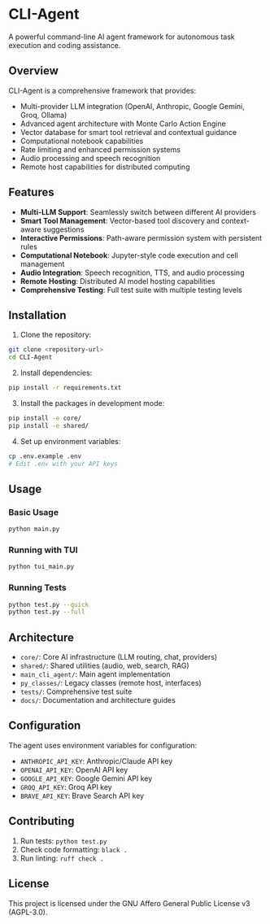 # CLI-Agent

A powerful command-line AI agent framework for autonomous task execution and coding assistance.

## Overview

CLI-Agent is a comprehensive framework that provides:
- Multi-provider LLM integration (OpenAI, Anthropic, Google Gemini, Groq, Ollama)
- Advanced agent architecture with Monte Carlo Action Engine
- Vector database for smart tool retrieval and contextual guidance
- Computational notebook capabilities
- Rate limiting and enhanced permission systems
- Audio processing and speech recognition
- Remote host capabilities for distributed computing

## Features

- **Multi-LLM Support**: Seamlessly switch between different AI providers
- **Smart Tool Management**: Vector-based tool discovery and context-aware suggestions
- **Interactive Permissions**: Path-aware permission system with persistent rules
- **Computational Notebook**: Jupyter-style code execution and cell management
- **Audio Integration**: Speech recognition, TTS, and audio processing
- **Remote Hosting**: Distributed AI model hosting capabilities
- **Comprehensive Testing**: Full test suite with multiple testing levels

## Installation

1. Clone the repository:
```bash
git clone <repository-url>
cd CLI-Agent
```

2. Install dependencies:
```bash
pip install -r requirements.txt
```

3. Install the packages in development mode:
```bash
pip install -e core/
pip install -e shared/
```

4. Set up environment variables:
```bash
cp .env.example .env
# Edit .env with your API keys
```

## Usage

### Basic Usage
```bash
python main.py
```

### Running with TUI
```bash
python tui_main.py
```

### Running Tests
```bash
python test.py --quick
python test.py --full
```

## Architecture

- `core/`: Core AI infrastructure (LLM routing, chat, providers)
- `shared/`: Shared utilities (audio, web, search, RAG)
- `main_cli_agent/`: Main agent implementation
- `py_classes/`: Legacy classes (remote host, interfaces)
- `tests/`: Comprehensive test suite
- `docs/`: Documentation and architecture guides

## Configuration

The agent uses environment variables for configuration:
- `ANTHROPIC_API_KEY`: Anthropic/Claude API key
- `OPENAI_API_KEY`: OpenAI API key
- `GOOGLE_API_KEY`: Google Gemini API key
- `GROQ_API_KEY`: Groq API key
- `BRAVE_API_KEY`: Brave Search API key

## Contributing

1. Run tests: `python test.py`
2. Check code formatting: `black .`
3. Run linting: `ruff check .`

## License

This project is licensed under the GNU Affero General Public License v3 (AGPL-3.0).